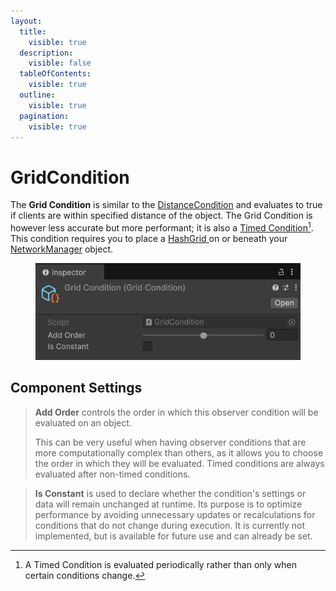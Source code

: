 ```yaml
---
layout:
  title:
    visible: true
  description:
    visible: false
  tableOfContents:
    visible: true
  outline:
    visible: true
  pagination:
    visible: true
---
```


# GridCondition

The **Grid Condition** is similar to the [DistanceCondition](distancecondition.md) and evaluates to true if clients are within specified distance of the object. The Grid Condition is however less accurate but more performant; it is also a [Timed Condition](#user-content-fn-1)[^1]. This condition requires you to place a [HashGrid ](../../components/managers/observermanager/hashgrid.md)on or beneath your [NetworkManager](../../components/managers/network-manager.md) object.

<figure><img src="../../../.gitbook/assets/grid-observer-condition.png" alt=""><figcaption></figcaption></figure>

## Component Settings <a href="#server-and-host" id="server-and-host"></a>

> **Add Order** controls the order in which this observer condition will be evaluated on an object.
>
> This can be very useful when having observer conditions that are more computationally complex than others, as it allows you to choose the order in which they will be evaluated. Timed conditions are always evaluated after non-timed conditions.

> **Is Constant** is used to declare whether the condition's settings or data  will remain unchanged at runtime. Its purpose is to optimize performance by avoiding unnecessary updates or recalculations for conditions that do not change during execution. It is currently not implemented, but is available for future use and can already be set.

[^1]: A Timed Condition is evaluated periodically rather than only when certain conditions change.
